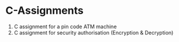 # C-Assignments
1. C assignment for a pin code ATM machine
2. C assignment for security authorisation (Encryption & Decryption)
